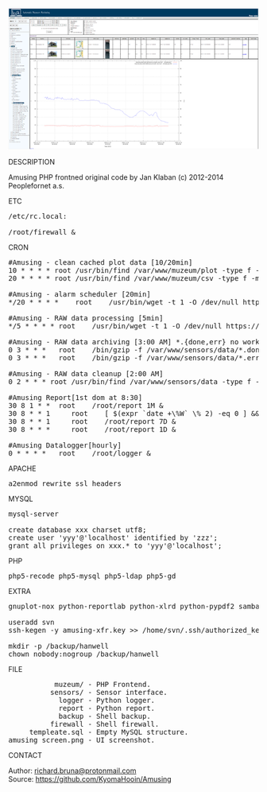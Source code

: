 ![Amusing](https://github.com/KyomaHooin/Amusing/raw/master/frontend/amusing_screen.png "screenshot")

DESCRIPTION

Amusing PHP frontned original code by Jan Klaban (c) 2012-2014 Peoplefornet a.s. 

ETC
<pre>
/etc/rc.local:

/root/firewall &
</pre>
CRON
<pre>
#Amusing - clean cached plot data [10/20min]
10 * * * * root	/usr/bin/find /var/www/muzeum/plot -type f -mtime +2 ! -name .htaccess -print0 | /usr/bin/xargs -0 /bin/rm -f
20 * * * * root	/usr/bin/find /var/www/muzeum/csv -type f -mtime +2 ! -name .htaccess -print0 | /usr/bin/xargs -0 /bin/rm -f

#Amusing - alarm scheduler [20min]
*/20 * * * *	root	/usr/bin/wget -t 1 -O /dev/null https://amusing.nm.cz/muzeum/cron > /dev/null 2>&1

#Amusing - RAW data processing [5min]
*/5 * * * *	root	/usr/bin/wget -t 1 -O /dev/null https://amusing.nm.cz/muzeum/cronraw > /dev/null 2>&1

#Amusing - RAW data archiving [3:00 AM] *.{done,err} no work..
0 3	* * *	root	/bin/gzip -f /var/www/sensors/data/*.done > /dev/null 2>&1
0 3	* * *	root	/bin/gzip -f /var/www/sensors/data/*.err > /dev/null 2>&1

#Amusing - RAW data cleanup [2:00 AM]
0 2 * * * root /usr/bin/find /var/www/sensors/data -type f -name "*.gz" -mtime +7 -print0 | /usr/bin/xargs -0 /bin/rm -f

#Amusing Report[1st dom at 8:30]
30 8 1 * *	root	/root/report 1M &
30 8 * * 1     root    [ $(expr `date +\%W` \% 2) -eq 0 ] && /root/report 2W &
30 8 * * 1     root    /root/report 7D &
30 8 * * *     root    /root/report 1D &

#Amusing Datalogger[hourly]
0 * * * *	root	/root/logger &
</pre>
APACHE
<pre>
a2enmod rewrite ssl headers
</pre>
MYSQL
<pre>
mysql-server

create database xxx charset utf8;
create user 'yyy'@'localhost' identified by 'zzz';
grant all privileges on xxx.* to 'yyy'@'localhost';
</pre>
PHP
<pre>
php5-recode php5-mysql php5-ldap php5-gd
</pre>
EXTRA
<pre>
gnuplot-nox python-reportlab python-xlrd python-pypdf2 samba postfix ntp

useradd svn
ssh-kegen -y amusing-xfr.key >> /home/svn/.ssh/authorized_keys

mkdir -p /backup/hanwell
chown nobody:nogroup /backup/hanwell
</pre>
FILE
<pre>
           muzeum/ - PHP Frontend.
          sensors/ - Sensor interface.
            logger - Python logger.
            report - Python report.
            backup - Shell backup.
          firewall - Shell firewall.
     templeate.sql - Empty MySQL structure.
amusing_screen.png - UI screenshot. 
</pre>

CONTACT

Author: richard.bruna@protonmail.com<br>
Source: https://github.com/KyomaHooin/Amusing

